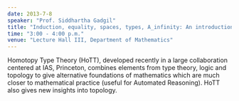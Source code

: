 ```yaml
---
date: 2013-7-8
speaker: "Prof. Siddhartha Gadgil"
title: "Induction, equality, spaces, types, A_infinity: An introduction to HoTT"
time: "3:00 - 4:00 p.m."
venue: "Lecture Hall III, Department of Mathematics"
---
```

Homotopy Type Theory (HoTT), developed recently in a large
collaboration centered at IAS, Princeton, combines elements
from type theory, logic and topology to give alternative foundations
of mathematics which are much closer to mathematical practice (useful
for Automated Reasoning). HoTT also gives new insights into topology.
